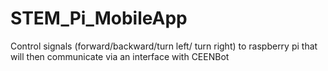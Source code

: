 # STEM_Pi_MobileApp
Control signals (forward/backward/turn left/ turn right) to raspberry pi that will then communicate via an interface with CEENBot
